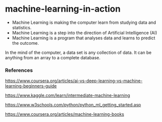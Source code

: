 # machine-learning-in-action

* Machine Learning is making the computer learn from studying data and statistics.
* Machine Learning is a step into the direction of Artificial Intelligence (AI)
* Machine Learning is a program that analyses data and learns to predict the outcome.

In the mind of the computer, a data set is any collection of data. It can be anything from an array to a complete database.

### References

https://www.coursera.org/articles/ai-vs-deep-learning-vs-machine-learning-beginners-guide

https://www.kaggle.com/learn/intermediate-machine-learning

https://www.w3schools.com/python/python_ml_getting_started.asp

https://www.coursera.org/articles/machine-learning-books
